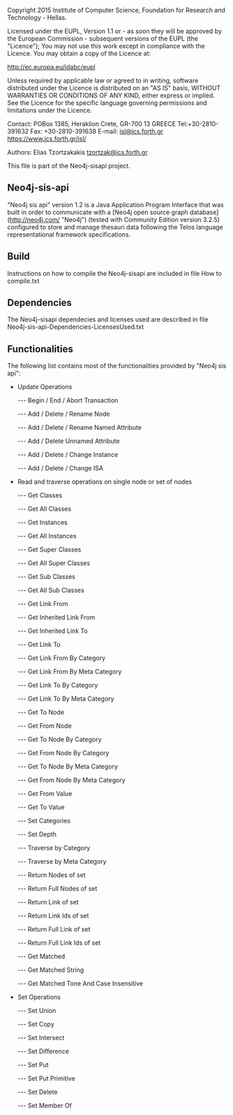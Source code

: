 Copyright 2015 Institute of Computer Science,
               Foundation for Research and Technology - Hellas.

Licensed under the EUPL, Version 1.1 or - as soon they will be approved
by the European Commission - subsequent versions of the EUPL (the "Licence");
You may not use this work except in compliance with the Licence.
You may obtain a copy of the Licence at:

http://ec.europa.eu/idabc/eupl

Unless required by applicable law or agreed to in writing, software distributed
under the Licence is distributed on an "AS IS" basis,
WITHOUT WARRANTIES OR CONDITIONS OF ANY KIND, either express or implied.
See the Licence for the specific language governing permissions and limitations
under the Licence.

Contact:  POBox 1385, Heraklion Crete, GR-700 13 GREECE
Tel:+30-2810-391632
Fax: +30-2810-391638
E-mail: isl@ics.forth.gr
https://www.ics.forth.gr/isl/

Authors: Elias Tzortzakakis <tzortzak@ics.forth.gr>

This file is part of the Neo4j-sisapi project.

## Neo4j-sis-api
 
"Neo4j sis api" version 1.2 is a Java Application Program 
Interface that was built in order to communicate with a 
[Neo4j open source graph database] (http://neo4j.com/ "Neo4j") 
(tested with Community Edition version 3.2.5) configured to 
store and manage thesauri data following the Telos language 
representational framework specifications.

## Build
Instructions on how to compile the Neo4j-sisapi are included in file How to compile.txt

## Dependencies
The Neo4j-sisapi dependecies and licenses used are described in file Neo4j-sis-api-Dependencies-LicensesUsed.txt

## Functionalities
The following list contains most of the 
functionalities provided by "Neo4j sis api":

- Update Operations

   --- Begin / End / Abort Transaction

   --- Add / Delete / Rename Node

   --- Add / Delete / Rename Named Attribute

   --- Add / Delete Unnamed Attribute

   --- Add / Delete / Change Instance

   --- Add / Delete / Change ISA

- Read and traverse operations on single node or set of nodes
   
   --- Get Classes
   
   --- Get All Classes
   
   --- Get Instances
   
   --- Get All Instances
   
   --- Get Super Classes

   --- Get All Super Classes
   
   --- Get Sub Classes

   --- Get All Sub Classes

   --- Get Link From

   --- Get Inherited Link From

   --- Get Inherited Link To

   --- Get Link To

   --- Get Link From By Category

   --- Get Link From By Meta Category

   --- Get Link To By Category

   --- Get Link To By Meta Category

   --- Get To Node

   --- Get From Node

   --- Get To Node By Category

   --- Get From Node By Category

   --- Get To Node By Meta Category

   --- Get From Node By Meta Category

   --- Get From Value

   --- Get To Value

   --- Set Categories

   --- Set Depth

   --- Traverse by Category

   --- Traverse by Meta Category

   --- Return Nodes of set

   --- Return Full Nodes of set

   --- Return Link of set

   --- Return Link Ids of set

   --- Return Full Link of set

   --- Return Full Link Ids of set 

   --- Get Matched

   --- Get Matched String

   --- Get Matched Tone And Case Insensitive


- Set Operations

   --- Set Union
   
   --- Set Copy

   --- Set Intersect

   --- Set Difference
   
   --- Set Put
   
   --- Set Put Primitive
   
   --- Set Delete
   
   --- Set Member Of
            
